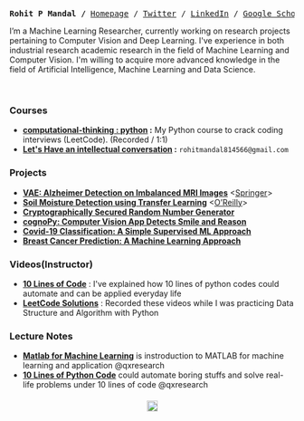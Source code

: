 
  
  <p><pre align="center">
<strong>Rohit P Mandal /</strong> <a href="https://xiaowuc2.vercel.app">​Homepage​</a> / <a href="https://twitter.com/xiaowuc2">Twitter</a> / <a href="https://linkedin.com/in/xiaowuc2">​LinkedIn​</a> / <a href="https://scholar.google.com/citations?user=iHd8-ZkAAAAJ&hl=en">​Google Scholar​</a> / <a href="https://leetcode.com/xiaowuc2">​LeetCode​</a> / <a href="https://www.youtube.com/channel/UCX7oe66V8zyFpAJyMfPL9VA">​YouTube​</a></pre></p>

 I’m a Machine Learning Researcher, currently working on research  projects pertaining to Computer Vision and Deep Learning.  I've experience in both industrial research academic research in  the field of Machine Learning and Computer Vision. I'm willing to acquire more advanced knowledge in the field of Artificial Intelligence, Machine Learning and Data Science.
  
<br>

### Courses
- **[computational-thinking : python](https://xiaowuc2.vercel.app/posts/computational-thinking-python) :** My Python course to crack coding interviews (LeetCode). (Recorded / 1:1)
- **[Let's Have an intellectual conversation](https://www.linkedin.com/in/xiaowuc2/) :** `rohitmandal814566@gmail.com`


### Projects ​
   - **[VAE: Alzheimer Detection on Imbalanced MRI Images](https://github.com/xiaowuc2/VAE-Alzheimer-Detection-Using-Imbalanced-MRI-Images)**  <[Springer](https://link.springer.com/chapter/10.1007/978-981-19-1657-1_14)>
   - **[Soil Moisture Detection using Transfer Learning]()** <[O’Reilly](https://www.oreilly.com/library/view/intelligent-decision-support/9781119896432/c10.xhtml)>
   - **[Cryptographically Secured Random Number Generator]()** 
   - **[cognoPy: Computer Vision App Detects Smile and Reason](https://github.com/cognoPy/cognoPy)**
   - **[Covid-19 Classification: A Simple Supervised ML Approach](https://github.com/xiaowuc2/COVID-Classifier-a-simpler-supervised-machine-learning-model)**
   - **[Breast Cancer Prediction: A Machine Learning Approach](https://github.com/xiaowuc2/Breast-Cancer-Prediction-A-Machine-Learning-Approach)**
  
### Videos(Instructor) ​

- **[10 Lines of Code](https://www.youtube.com/watch?v=B0_0gK_CUpM&list=PLK_zxbpEUfmVPsXnl1wx1s6BD8eBUjuOM)** : I've explained how 10 lines of python codes could automate and can be applied everyday life
- **[LeetCode Solutions](https://www.youtube.com/watch?v=5JpVuQNYoho&list=PLK_zxbpEUfmWO7zL7661s8ck4Ly2m0m-m)** : Recorded these videos while I was practicing  Data Structure and Algorithm with Python

### Lecture Notes
   
   - **[Matlab for Machine Learning](https://github.com/qxresearchx/matlab-for-machine-leaning)** is instroduction to MATLAB for machine learning  and application @qxresearch
   - **[10 Lines of Python Code](https://github.com/qxresearch/qxresearch-event-1)** could automate boring stuffs and solve real-life problems under 10 lines of code @qxresearch 


 <h4 align="center">
</p>
<p align="center">
 <td><img src="https://profile-counter.glitch.me/xiaowuc2/count.svg" alt="Visitors" height="19" /></td>
</p>
